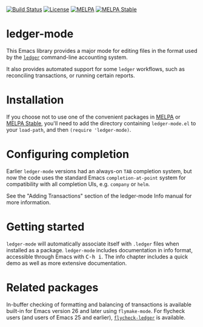 [![Build Status](https://github.com/ledger/ledger-mode/workflows/CI/badge.svg)](https://github.com/ledger/ledger-mode/actions)
[![License](https://img.shields.io/badge/license-GPL--2.0-blue.svg?style=flat)](https://www.gnu.org/licenses/old-licenses/gpl-2.0.html)
[![MELPA](http://melpa.org/packages/ledger-mode-badge.svg)](http://melpa.org/#/ledger-mode)
[![MELPA Stable](https://stable.melpa.org/packages/ledger-mode-badge.svg)](https://stable.melpa.org/#/ledger-mode)

ledger-mode
===========

This Emacs library provides a major mode for editing files in the
format used by the [`ledger`](https://github.com/ledger/ledger)
command-line accounting system.

It also provides automated support for some `ledger` workflows, such
as reconciling transactions, or running certain reports.

Installation
=============

If you choose not to use one of the convenient
packages in [MELPA][melpa] or [MELPA Stable][melpa-stable], you'll need to
add the directory containing `ledger-mode.el` to your `load-path`, and
then `(require 'ledger-mode)`.

Configuring completion
======================

Earlier `ledger-mode` versions had an always-on `TAB` completion system,
but now the code uses the standard Emacs `completion-at-point` system
for compatibility with all completion UIs, e.g. `company` or `helm`.

See the "Adding Transactions" section of the ledger-mode Info manual for
more information.

Getting started
===============

`ledger-mode` will automatically associate itself with `.ledger` files when
installed as a package. `ledger-mode` includes documentation in info format,
accessible through Emacs with <kbd>C-h i</kbd>. The info chapter includes a
quick demo as well as more extensive documentation.

Related packages
================

In-buffer checking of formatting and balancing of transactions is available
built-in for Emacs version 26 and later using `flymake-mode`. For flycheck users
(and users of Emacs 25 and earlier), [`flycheck-ledger`][flycheck-ledger] is
available.




[melpa]: https://melpa.org
[melpa-stable]: https://stable.melpa.org
[flycheck-ledger]: https://github.com/purcell/flycheck-ledger
